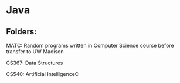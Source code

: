 # Java

## Folders:

MATC: Random programs written in Computer Science course before transfer to UW Madison

CS367: Data Structures

CS540: Artificial IntelligenceC
